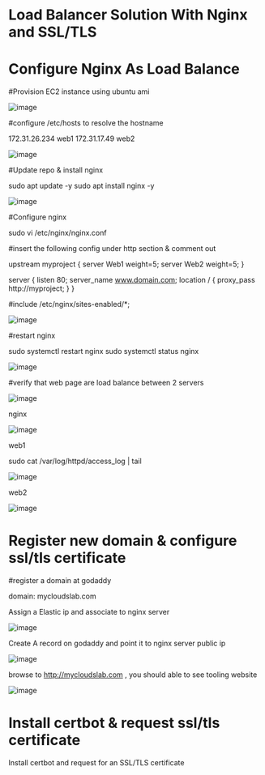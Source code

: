 # Load Balancer Solution With Nginx and SSL/TLS

# Configure Nginx As Load Balance

#Provision EC2 instance using ubuntu ami

![image](https://user-images.githubusercontent.com/49937302/119352481-50d29a00-bcd4-11eb-961d-da31a5a31a6a.png)

#configure /etc/hosts to resolve the hostname

172.31.26.234   web1
172.31.17.49    web2

![image](https://user-images.githubusercontent.com/49937302/119353195-2b925b80-bcd5-11eb-8615-7851dba43bd2.png)

#Update repo & install nginx

sudo apt update -y
sudo apt install nginx -y

![image](https://user-images.githubusercontent.com/49937302/119353745-dc005f80-bcd5-11eb-87a5-6658d0b47caa.png)

#Configure nginx

sudo vi /etc/nginx/nginx.conf

#insert the following config under http section & comment out

 upstream myproject {
    server Web1 weight=5;
    server Web2 weight=5;
  }

server {
    listen 80;
    server_name www.domain.com;
    location / {
      proxy_pass http://myproject;
    }
  }

#include /etc/nginx/sites-enabled/*;

![image](https://user-images.githubusercontent.com/49937302/119354848-1f0f0280-bcd7-11eb-9f31-f00c042a9ecc.png)

#restart nginx

sudo systemctl restart nginx
sudo systemctl status nginx

![image](https://user-images.githubusercontent.com/49937302/119356453-043d8d80-bcd9-11eb-9846-5b42bab910f9.png)

#verify that web page are load balance between 2 servers

![image](https://user-images.githubusercontent.com/49937302/119357885-9f833280-bcda-11eb-9300-294a8b981b18.png)

nginx

![image](https://user-images.githubusercontent.com/49937302/119357930-aad65e00-bcda-11eb-99e1-408dde59e9ce.png)

web1

sudo cat /var/log/httpd/access_log | tail

![image](https://user-images.githubusercontent.com/49937302/119358040-cccfe080-bcda-11eb-829a-091d4f698561.png)

web2

![image](https://user-images.githubusercontent.com/49937302/119358082-d78a7580-bcda-11eb-9fc4-389ef5277bb7.png)

# Register new domain & configure ssl/tls certificate

#register a domain at godaddy 

domain: mycloudslab.com

Assign a Elastic ip and associate to nginx server

![image](https://user-images.githubusercontent.com/49937302/119416817-11816900-bd27-11eb-97cd-0f9d5644156e.png)

Create A record on godaddy and point it to nginx server public ip

![image](https://user-images.githubusercontent.com/49937302/119417550-9f118880-bd28-11eb-8f5e-59dbec9ec8a2.png)

browse to http://mycloudslab.com , you should able to see tooling website

![image](https://user-images.githubusercontent.com/49937302/119362144-fbe85100-bcde-11eb-9452-06c93d0f39a8.png)

# Install certbot & request ssl/tls certificate

Install certbot and request for an SSL/TLS certificate



